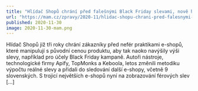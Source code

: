```yaml
---
title: "Hlídač Shopů chrání před falešnými Black Friday slevami, nově hlídá e-shopy i na Slovensku - Marketing & Media"
url: "https://mam.cz/zpravy/2020-11/hlidac-shopu-chrani-pred-falesnymi-black-friday-slevami-nove-hlida-e-shopy-i-na-slovensku/"
published: 2020-11-30
image: 2020-11-30-mam.png
---
```


Hlídač Shopů již tři roky chrání zákazníky před nefér praktikami e-shopů, které manipulují s původní cenou produktu, aby tak naoko navýšily výši slevy, například pro účely Black Friday kampaně. Autoři nástroje, technologické firmy Apify, TopMonks a Keboola, letos změnili metodiku výpočtu reálné slevy a přidali do sledování další e-shopy, včetně 9 slovenských. S trojicí největších e-shopů nyní na zobrazování férových slev […]

